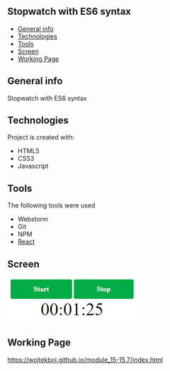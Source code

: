 ## Stopwatch with ES6 syntax
* [General info](#general-info)
* [Technologies](#technologies)
* [Tools](#tools)
* [Screen](#screen)
* [Working Page](#working-page)

## General info
Stopwatch with ES6 syntax

## Technologies
Project is created with:
* HTML5
* CSS3
* Javascript

## Tools
The following tools were used
* Webstorm
* Git
* NPM
* <a href="https://reactjs.org/">React</a>

## Screen 

![Screen](https://github.com/wojtekboj/module_15-15.7/blob/master/images/screencapture.png)

## Working Page
https://wojtekboj.github.io/module_15-15.7/index.html